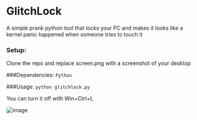 # GlitchLock
A simple prank python tool that locks your PC and makes
it looks like a kernel panic happened when someone tries to touch it

### Setup:
Clone the repo and replace screen.png with a screenshot of your desktop

###Dependencies:
```Python```

###Usage:
```python glitchlock.py```

You can turn it off with Win+Ctrl+L

![image](https://github.com/user-attachments/assets/a2943825-0586-4626-9bbf-2c7475fcc9fc)
